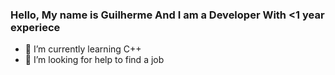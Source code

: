### Hello, My name is Guilherme And I am a Developer With <1 year experiece

- 🌱 I’m currently learning C++
- 🤔 I’m looking for help to find a job
